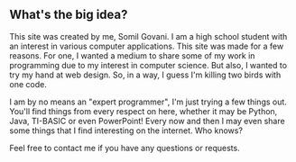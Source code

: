 What's the big idea?
------------------------

This site was created by me, Somil Govani. I am a high school student with an interest in various computer applications. This site was made for a few reasons. For one, I wanted a medium to share some of my work in programming due to my interest in computer science. But also, I wanted to try my hand at web design. So, in a way, I guess I'm killing two birds with one code.

I am by no means an "expert programmer", I'm just trying a few things out. You'll find things from every respect on here, whether it may be Python, Java, TI-BASIC or even PowerPoint! Every now and then I may even share some things that I find interesting on the internet. Who knows?

Feel free to contact me if you have any questions or requests.
